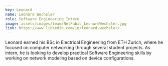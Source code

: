 ```yaml
---
key: Leonard
name: Leonard Wechsler
role: Software Engineering Intern
image: assets/images/team/NetFabic_LeonardWechsler.jpg
link: https://www.linkedin.com/in/leonard-wechsler/
---
```


Leonard earned his BSc in Electrical Engineering from ETH Zurich, where he focused on computer networking through several student projects. As intern, he is looking to develop practical Software Engineering skills by working on network modeling based on device configurations. 